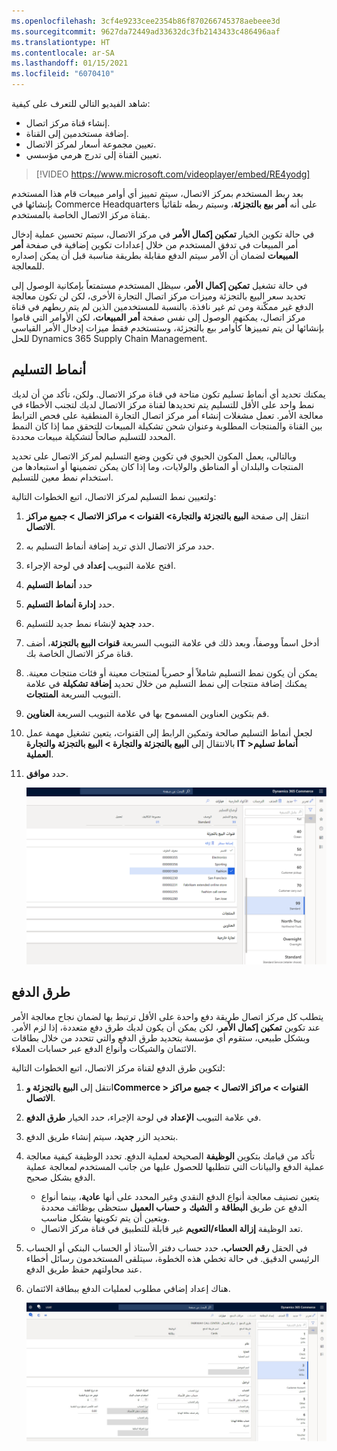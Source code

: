 ```yaml
---
ms.openlocfilehash: 3cf4e9233cee2354b86f870266745378aebeee3d
ms.sourcegitcommit: 9627da72449ad33632dc3fb2143433c486496aaf
ms.translationtype: HT
ms.contentlocale: ar-SA
ms.lasthandoff: 01/15/2021
ms.locfileid: "6070410"
---
```

شاهد الفيديو التالي للتعرف على كيفية:

-   إنشاء قناة مركز اتصال.
-   إضافة مستخدمين إلى القناة.
-   تعيين مجموعة أسعار لمركز الاتصال.
-   تعيين القناة إلى تدرج هرمي مؤسسي.

 > [!VIDEO https://www.microsoft.com/videoplayer/embed/RE4yodg]

بعد ربط المستخدم بمركز الاتصال، سيتم تمييز أي أوامر مبيعات قام هذا المستخدم بإنشائها في Commerce Headquarters على أنه **أمر بيع بالتجزئة**، وسيتم ربطه تلقائياً بقناة مركز الاتصال الخاصة بالمستخدم. 

في حالة تكوين الخيار **تمكين إكمال الأمر** في مركز الاتصال، سيتم تحسين عملية إدخال أمر المبيعات في تدفق المستخدم من خلال إعدادات تكوين إضافية في صفحة **أمر المبيعات** لضمان أن الأمر سيتم الدفع مقابلة بطريقة مناسبة قبل أن يمكن إصداره للمعالجة. 

في حالة تشغيل **تمكين إكمال الأمر**، سيظل المستخدم مستمتعاً بإمكانية الوصول إلى تحديد سعر البيع بالتجزئة وميزات مركز اتصال التجارة الأخرى، لكن لن تكون معالجة الدفع غير ممكّنة ومن ثم غير نافذة. بالنسبة للمستخدمين الذين لم يتم ربطهم في قناة مركز اتصال، يمكنهم الوصول إلى نفس صفحة **أمر المبيعات**، لكن الأوامر التي قاموا بإنشائها لن يتم تمييزها كأوامر بيع بالتجزئة، وستستخدم فقط ميزات إدخال الأمر القياسي للحل Dynamics 365 Supply Chain Management. 

## <a name="modes-of-delivery"></a>أنماط التسليم 
يمكنك تحديد أي أنماط تسليم تكون متاحة في قناة مركز الاتصال. ولكن، تأكد من أن لديك نمط واحد على الأقل للتسليم يتم تحديدها لقناة مركز الاتصال لديك لتجنب الأخطاء في معالجة الأمر. تعمل مشغلات إنشاء أمر مركز اتصال التجارة المنطقية على فحص الترابط بين القناة والمنتجات المطلوبة وعنوان شحن تشكيلة المبيعات للتحقق مما إذا كان النمط المحدد للتسليم صالحاً لتشكيلة مبيعات محددة. 

وبالتالي، يعمل المكون الحيوي في تكوين وضع التسليم لمركز الاتصال على تحديد المنتجات والبلدان أو المناطق والولايات، وما إذا كان يمكن تضمينها أو استبعادها من استخدام نمط معين للتسليم. 


ولتعيين نمط التسليم لمركز الاتصال، اتبع الخطوات التالية:

1.  انتقل إلى صفحة **البيع بالتجزئة والتجارة> القنوات > مراكز الاتصال > جميع مراكز الاتصال**.
2.  حدد مركز الاتصال الذي تريد إضافة أنماط التسليم به.
3.  افتح علامة التبويب **إعداد** في لوحة الإجراء.
4.  حدد **أنماط التسليم** 
5.  حدد **إدارة أنماط التسليم**.
6.  حدد **جديد** لإنشاء نمط جديد للتسليم. 
7.  أدخل اسماً ووصفاً، وبعد ذلك في علامة التبويب السريعة **قنوات البيع بالتجزئة**، أضف قناة مركز الاتصال الخاصة بك. 
8.  يمكن أن يكون نمط التسليم شاملاً أو حصرياً لمنتجات معينة أو فئات منتجات معينة. يمكنك إضافة منتجات إلى نمط التسليم من خلال تحديد **إضافة تشكيلة** في علامة التبويب السريعة **المنتجات**. 
9.  قم بتكوين العناوين المسموح بها في علامة التبويب السريعة **العناوين**.
10. لجعل أنماط التسليم صالحة وتمكين الرابط إلى القنوات، يتعين تشغيل مهمة عمل بالانتقال إلى **البيع بالتجزئة والتجارة > البيع بالتجزئة والتجارة IT >أنماط تسليم العملية**. 
11. حدد **موافق**.

    [ ![لقطة شاشة لصفحة أنماط التسليم](../media/mode-of-delivery-ss.png) ](../media/mode-of-delivery-ss.png#lightbox)
 

## <a name="payment-methods"></a>طرق الدفع
يتطلب كل مركز اتصال طريقة دفع واحدة على الأقل ترتبط بها لضمان نجاح معالجة الأمر عند تكوين **تمكين إكمال الأمر**، لكن يمكن أن يكون لديك طرق دفع متعددة، إذا لزم الأمر. وبشكل طبيعي، ستقوم أي مؤسسة بتحديد طرق الدفع والتي تتحدد من خلال بطاقات الائتمان والشيكات وأنواع الدفع عبر حسابات العملاء.

لتكوين طرق الدفع لقناة مركز الاتصال، اتبع الخطوات التالية:

1.  انتقل إلى **البيع بالتجزئة وCommerce > القنوات > مراكز الاتصال > جميع مراكز الاتصال**.
2.  في علامة التبويب **الإعداد** في لوحة الإجراء، حدد الخيار **طرق الدفع**. 
3.  بتحديد الزر **جديد**، سيتم إنشاء طريق الدفع. 
4.  تأكد من قيامك بتكوين **الوظيفة** الصحيحة لعملية الدفع. تحدد الوظيفة كيفية معالجة عملية الدفع والبيانات التي تتطلبها للحصول عليها من جانب المستخدم لمعالجة عملية الدفع بشكل صحيح. 
    - يتعين تصنيف معالجة أنواع الدفع النقدي وغير المحدد على أنها **عادية**، بينما أنواع الدفع عن طريق **البطاقة** و **الشيك** و **حساب العميل** ستحظى بوظائف محددة ويتعين أن يتم تكوينها بشكل مناسب.
    - تعد الوظيفة **إزالة العطاء/التعويم** غير قابلة للتطبيق في قناة مركز الاتصال.
5.  في الحقل **رقم الحساب**، حدد حساب دفتر الأستاذ أو الحساب البنكي أو الحساب الرئيسي الدقيق. في حالة تخطي هذه الخطوة، سيتلقى المستخدمون رسائل أخطاء عند محاولتهم حفظ طريق الدفع. 
6.  هناك إعداد إضافي مطلوب لعمليات الدفع ببطاقة الائتمان. 
 
    [ ![لقطة شاشة لصفحة طرق الدفع في التجارة](../media/payment-methods-ss.jpg) ](../media/payment-methods-ss.jpg#lightbox)
 
